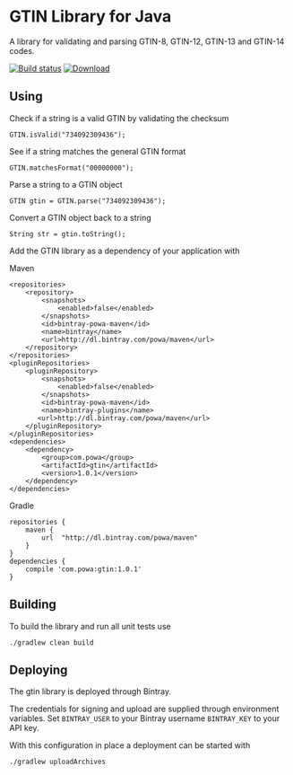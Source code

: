 # GTIN Library for Java

A library for validating and parsing GTIN-8, GTIN-12, GTIN-13 and GTIN-14 codes.

[![Build status](https://travis-ci.org/powa/gtin.svg?branch=master)](https://travis-ci.org/powa/gtin) [![Download](https://api.bintray.com/packages/powa/maven/gtin/images/download.svg)](https://bintray.com/powa/maven/gtin/_latestVersion)

## Using

Check if a string is a valid GTIN by validating the checksum

    GTIN.isValid("734092309436");

See if a string matches the general GTIN format

    GTIN.matchesFormat("00000000");

Parse a string to a GTIN object

    GTIN gtin = GTIN.parse("734092309436");

Convert a GTIN object back to a string

    String str = gtin.toString();

Add the GTIN library as a dependency of your application with

Maven

    <repositories>
        <repository>
            <snapshots>
                <enabled>false</enabled>
            </snapshots>
            <id>bintray-powa-maven</id>
            <name>bintray</name>
            <url>http://dl.bintray.com/powa/maven</url>
        </repository>
    </repositories>
    <pluginRepositories>
        <pluginRepository>
            <snapshots>
                <enabled>false</enabled>
            </snapshots>
            <id>bintray-powa-maven</id>
            <name>bintray-plugins</name>
           <url>http://dl.bintray.com/powa/maven</url>
        </pluginRepository>
    </pluginRepositories>
    <dependencies>
        <dependency>
            <group>com.powa</group>
            <artifactId>gtin</artifactId>
            <version>1.0.1</version>
        </dependency>
    </dependencies>

Gradle

    repositories {
        maven {
            url  "http://dl.bintray.com/powa/maven"
        }
    }
    dependencies {
        compile 'com.powa:gtin:1.0.1'
    }

## Building

To build the library and run all unit tests use

    ./gradlew clean build

## Deploying

The gtin library is deployed through Bintray.

The credentials for signing and upload are supplied through environment variables.
Set `BINTRAY_USER` to your Bintray username `BINTRAY_KEY` to your API key.

With this configuration in place a deployment can be started with

    ./gradlew uploadArchives
